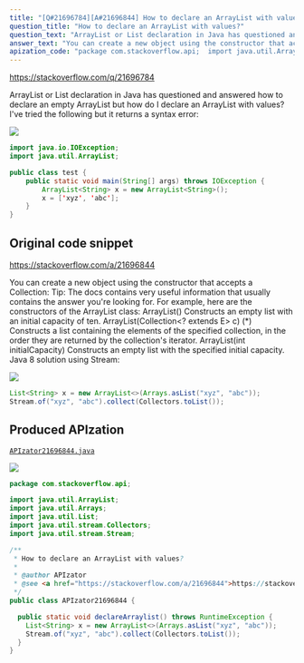 ```yaml
---
title: "[Q#21696784][A#21696844] How to declare an ArrayList with values?"
question_title: "How to declare an ArrayList with values?"
question_text: "ArrayList or List declaration in Java has questioned and answered how to declare an empty ArrayList but how do I declare an ArrayList with values? I've tried the following but it returns a syntax error:"
answer_text: "You can create a new object using the constructor that accepts a Collection: Tip: The docs contains very useful information that usually contains the answer you're looking for. For example, here are the constructors of the ArrayList class: ArrayList() Constructs an empty list with an initial capacity of ten. ArrayList(Collection<? extends E> c) (*) Constructs a list containing the elements of the specified collection, in the order they are returned by the collection's iterator. ArrayList(int initialCapacity) Constructs an empty list with the specified initial capacity. Java 8 solution using Stream:"
apization_code: "package com.stackoverflow.api;  import java.util.ArrayList; import java.util.Arrays; import java.util.List; import java.util.stream.Collectors; import java.util.stream.Stream;  /**  * How to declare an ArrayList with values?  *  * @author APIzator  * @see <a href=\"https://stackoverflow.com/a/21696844\">https://stackoverflow.com/a/21696844</a>  */ public class APIzator21696844 {    public static void declareArraylist() throws RuntimeException {     List<String> x = new ArrayList<>(Arrays.asList(\"xyz\", \"abc\"));     Stream.of(\"xyz\", \"abc\").collect(Collectors.toList());   } }"
---
```


https://stackoverflow.com/q/21696784

ArrayList or List declaration in Java has questioned and answered how to declare an empty ArrayList but how do I declare an ArrayList with values?
I&#x27;ve tried the following but it returns a syntax error:


<div class="code-logo"><img src="/stackoverflow.png" /></div>

```java
import java.io.IOException;
import java.util.ArrayList;

public class test {
    public static void main(String[] args) throws IOException {
        ArrayList<String> x = new ArrayList<String>();
        x = ['xyz', 'abc'];
    }
}
```


## Original code snippet

https://stackoverflow.com/a/21696844

You can create a new object using the constructor that accepts a Collection:
Tip: The docs contains very useful information that usually contains the answer you&#x27;re looking for. For example, here are the constructors of the ArrayList class:
ArrayList()
Constructs an empty list with an initial capacity of ten.
ArrayList(Collection&lt;? extends E&gt; c) (*)
Constructs a list containing the elements of the specified collection, in the order they are returned by the collection&#x27;s iterator.
ArrayList(int initialCapacity)
Constructs an empty list with the specified initial capacity.
Java 8 solution using Stream:

<div class="code-logo"><img src="/stackoverflow.png" /></div>

```java
List<String> x = new ArrayList<>(Arrays.asList("xyz", "abc"));
Stream.of("xyz", "abc").collect(Collectors.toList());
```

## Produced APIzation

[`APIzator21696844.java`](https://github.com/pasqualesalza/apization-temp-data/raw/master/search/APIzator21696844.java)

<div class="code-logo"><img src="/apizator.png" /></div>

```java
package com.stackoverflow.api;

import java.util.ArrayList;
import java.util.Arrays;
import java.util.List;
import java.util.stream.Collectors;
import java.util.stream.Stream;

/**
 * How to declare an ArrayList with values?
 *
 * @author APIzator
 * @see <a href="https://stackoverflow.com/a/21696844">https://stackoverflow.com/a/21696844</a>
 */
public class APIzator21696844 {

  public static void declareArraylist() throws RuntimeException {
    List<String> x = new ArrayList<>(Arrays.asList("xyz", "abc"));
    Stream.of("xyz", "abc").collect(Collectors.toList());
  }
}

```